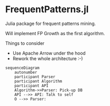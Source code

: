 # FrequentPatterns.jl
Julia package for frequent patterns mining.

Will implement FP Growth as the first algorithm.

Things to consider

* Use Apache Arrow under the hood
* Rework the whole architecture :-)

```mermaid
sequenceDiagram
    autonumber
    participant Parser
    participant Algorithm
    participant API
    Algorithm->>Parser: Pick-up DB
    API -->> API: Talk to self
    O -->> Parser: 
```

